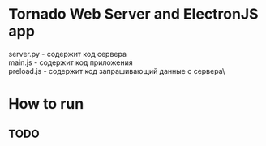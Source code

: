 # Tornado Web Server and ElectronJS app

server.py - содержит код сервера\
main.js - содержит код приложения\
preload.js - содержит код запрашивающий данные с сервера\


# How to run

## TODO